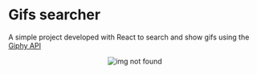 # Gifs searcher

A simple project developed with React to search and show gifs using the [Giphy API](https://developers.giphy.com/) 

<p align="center">
    <img src="https://user-images.githubusercontent.com/30850990/86164709-6b55c080-bacf-11ea-9505-17feaa7aa057.png" alt="img not found">
</p>
